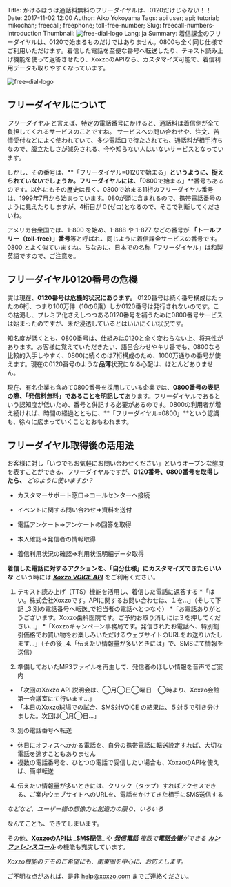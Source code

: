Title: かけるほうは通話料無料のフリーダイヤルは、0120だけじゃない！！
Date: 2017-11-02 12:00
Author: Aiko Yokoyama
Tags: api user; api; tutorial; mikochan; freecall; freephone; toll-free-number;
Slug: freecall-numbers-introduction
Thumbnail: ![free-dial-logo](/images/free-dial.png)
Lang: ja
Summary: 着信課金のフリーダイヤルは、0120で始まるものだけではありません。0800も全く同じ仕様でご利用いただけます。着信した電話を至便な番号へ転送したり、テキスト読み上げ機能を使って返答させたり、XoxzoのAPIなら、カスタマイズ可能で、着信利用データも取りやすくなっています。


![free-dial-logo](/images/free-dial.png)


## フリーダイヤルについて

_フリーダイヤル_ と言えば、特定の電話番号にかけると、通話料は着信側が全て負担してくれるサービスのことですね。
サービスへの問い合わせや、注文、苦情受付などによく使われていて、多少電話口で待たされても、通話料が相手持ちなので、腹立たしさが減免される、今や知らない人はいないサービスとなっています。

しかし、その番号は、**「フリーダイヤル=0120で始まる」**というように、捉えられていないでしょうか。フリーダイヤルには、**「0800で始まる」**番号もあるのです。以外にもその歴史は長く、0800で始まる11桁のフリーダイヤル番号は、1999年7月から始まっています。080が頭に含まれるので、携帯電話番号のように見えたりしますが、4桁目が０(ゼロ)となるので、そこで判断してくださいね。

アメリカ合衆国では、1-800 を始め、1-888 や 1-877 などの番号が **「トールフリー（toll-free）」番号**等と呼ばれ、同じように着信課金サービスの番号です。0800 とよく似ていますね。ちなみに、日本での名称「フリーダイヤル」は和製英語ですので、ご注意を。

## フリーダイヤル0120番号の危機

実は現在、**0120番号は危機的状況にあります。** 0120番号は続く番号構成はたったの6桁、つまり100万件（10の6乗）しか0120番号は発行されないのです。この枯渇し、プレミア化さえしつつある0120番号を補うために0800番号サービスは始まったのですが、未だ浸透しているとはいいにくい状況です。

知名度が低くとも、0800番号は、仕組みは0120と全く変わらない上、将来性があります。お客様に覚えていただきたい、語呂合わせやキリ番でも、0800なら比較的入手しやすく、0800に続くのは7桁構成のため、1000万通りの番号が使えます。現在の0120番号のような**品薄**状況になる心配は、ほとんどありません。

現在、有名企業も含めて0800番号を採用している企業では、**0800番号の表記の際、「発信料無料」であることを明記して**あります。フリーダイヤルであるという認知度が低いため、番号と併記する必要があるのです。0800の利用者が増え続ければ、時間の経過とともに、**「フリーダイヤル=0800」**という認識も、徐々に広まっていくこととおもわれます。


## フリーダイヤル取得後の活用法

お客様に対し「いつでもお気軽にお問い合わせください」というオープンな態度を表すことができる、フリーダイヤルですが、**0120番号、0800番号を取得したら、** _どのように使いますか？_

- カスタマーサポート窓口⇒コールセンターへ接続

- イベントに関する問い合わせ⇒資料を送付

- 電話アンケート⇒アンケートの回答を取得

- 本人確認⇒発信者の情報取得

- 着信利用状況の確認⇒利用状況明細データ取得

**着信した電話に対するアクションを、「自分仕様」にカスタマイズできたらいいな** という時には _**[Xoxzo VOICE API](https://www.xoxzo.com/ja/about/voice-api/)**_ をご利用ください。

1. テキスト読み上げ（TTS）機能を活用し、着信した電話に返答する
*「はい。株式会社Xoxzoです。APIに関するお問い合わせは、１を…」（そして下記 _3.別の電話番号へ転送_で担当者の電話へとつなぐ）
*「お電話ありがとうございます。Xoxzo歯科医院です。ご予約お取り消しには３を押してください…」
*「Xoxzoキャンペーン事務局です。発信されたお電話へ、特別割引価格でお買い物をお楽しみいただけるウェブサイトのURLをお送りいたします…」（その後 _4.「伝えたい情報量が多いときには」で、SMSにて情報を送信）
 
2. 準備しておいたMP3ファイルを再生して、発信者のほしい情報を音声でご案内
* 「次回のXoxzo API 説明会は、◯月◯日◯曜日　◯時より、Xoxzo会館第一会議室にて行います…」
* 「本日のXoxzo球場での試合、SMS対VOICE の結果は、５対５で引き分けました。次回は◯月◯日…」

3. 別の電話番号へ転送
* 休日にオフィスへかかる電話を、自分の携帯電話に転送設定すれば、大切な電話を逃すこともありません
* 複数の電話番号を、ひとつの電話で受信したい場合も、XoxzoのAPIを使えば、簡単転送

4. 伝えたい情報量が多いときには、クリック（タップ）すればアクセスできる、ご案内ウェブサイトへのURLを、電話をかけてきた相手にSMS送信する

 _などなど、ユーザー様の想像力と創造力の限り、いろいろ_

なんてことも、できてしまいます。

その他、**[XoxzoのAPI](https://www.xoxzo.com/ja/)**は _**[SMS配信](https://www.xoxzo.com/ja/about/sms-api/)**_ や _**[発信電話](https://www.xoxzo.com/ja/about/voice-api/)**_ _複数で**電話会議**ができる_ _**[カンファレンスコール](http://docs.xoxzo.com/ja/voice.html#simple-conference-api)**_ の機能も充実しています。

_Xoxzo機能のデモのご希望にも、関東圏を中心に、お応えします。_

ご不明な点があれば、是非 help@xoxzo.com までご連絡ください。





